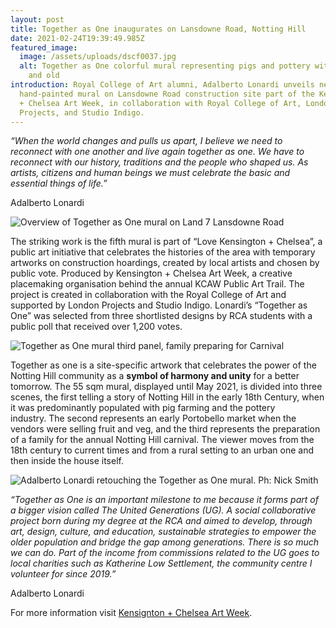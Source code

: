 ```yaml
---
layout: post
title: Together as One inaugurates on Lansdowne Road, Notting Hill
date: 2021-02-24T19:39:49.985Z
featured_image:
  image: /assets/uploads/dscf0037.jpg
  alt: Together as One colorful mural representing pigs and pottery with children
    and old
introduction: Royal College of Art alumni, Adalberto Lonardi unveils new
  hand-painted mural on Lansdowne Road construction site part of the Kensington
  + Chelsea Art Week, in collaboration with Royal College of Art, London
  Projects, and Studio Indigo.
---
```

*“When the world changes and pulls us apart, I believe we need to reconnect with one another and live again together as one. We have to reconnect with our history, traditions and the people who shaped us. As artists, citizens and human beings we must celebrate the basic and essential things of life.”* 

Adalberto Lonardi 

![Overview of Together as One mural on Land 7 Lansdowne Road](/assets/uploads/dscf0075.jpg "Overview of Together as One mural on Land 7 Lansdowne Road")

The striking work is the fifth mural is part of “Love Kensington + Chelsea”, a public art initiative that celebrates the histories of the area with temporary artworks on construction hoardings, created by local artists and chosen by public vote. Produced by Kensington + Chelsea Art Week, a creative placemaking organisation behind the annual KCAW Public Art Trail. The project is created in collaboration with the Royal College of Art and supported by London Projects and Studio Indigo. Lonardi’s “Together as One” was selected from three shortlisted designs by RCA students with a public poll that received over 1,200 votes. 

![Together as One mural third panel, family preparing for Carnival](/assets/uploads/dscf0026.jpg "Together as One mural third panel, family preparing for Carnival")

Together as one is a site-specific artwork that celebrates the power of the Notting Hill community as a **symbol of harmony and unity** for a better tomorrow. The 55 sqm mural, displayed until May 2021, is divided into three scenes, the first telling a story of Notting Hill in the early 18th Century, when it was predominantly populated with pig farming and the pottery industry. The second represents an early Portobello market when the vendors were selling fruit and veg, and the third represents the preparation of a family for the annual Notting Hill carnival. The viewer moves from the 18th century to current times and from a rural setting to an urban one and then inside the house itself.

![Adalberto Lonardi retouching the Together as One mural. Ph: Nick Smith](/assets/uploads/7-lansdowne-road-19.jpg "Adalberto Lonardi retouching the Together as One mural. Ph: Nick Smith")

*“Together as One is an important milestone to me because it forms part of a bigger vision called The United Generations (UG). A social collaborative project born during my degree at the RCA and aimed to develop, through art, design, culture, and education, sustainable strategies to empower the older population and bridge the gap among generations. There is so much we can do. Part of the income from commissions related to the UG goes to local charities such as Katherine Low Settlement, the community centre I volunteer for since 2019.”* 

Adalberto Lonardi 

For more information visit [Kensignton + Chelsea Art Week](https://www.kcaw.co.uk/mural-5-vote).